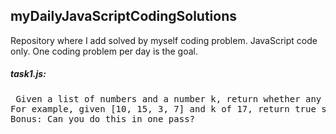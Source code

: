 ## myDailyJavaScriptCodingSolutions

Repository where I add solved by myself coding problem. JavaScript code only. One coding problem per day is the goal.

##### task1.js: 
    
<pre> Given a list of numbers and a number k, return whether any two numbers from the list add up to k.
For example, given [10, 15, 3, 7] and k of 17, return true since 10 + 7 is 17.
Bonus: Can you do this in one pass? </pre>

